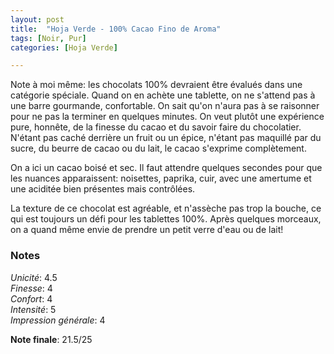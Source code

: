 ```yaml
---
layout: post
title:  "Hoja Verde - 100% Cacao Fino de Aroma"
tags: [Noir, Pur] 
categories: [Hoja Verde]

---
```


Note à moi même: les chocolats 100% devraient être évalués dans une catégorie spéciale.
Quand on en achète une tablette, on ne s'attend pas à une barre gourmande, confortable. On sait qu'on n'aura pas à se raisonner pour ne pas la terminer en quelques minutes.
On veut plutôt une expérience pure, honnête, de la finesse du cacao et du savoir faire du chocolatier. N'étant pas caché derrière un fruit ou un épice, n'étant pas maquillé par du sucre, du beurre de cacao ou du lait, le cacao s'exprime complètement.

On a ici un cacao boisé et sec. Il faut attendre quelques secondes pour que les nuances apparaissent: noisettes, paprika, cuir, avec une amertume et une aciditée bien présentes mais contrôlées.

La texture de ce chocolat est agréable, et n'assèche pas trop la bouche, ce qui est toujours un défi pour les tablettes 100%. Après quelques morceaux, on a quand même envie de prendre un petit verre d'eau ou de lait!



### Notes

_Unicité_: 4.5  
_Finesse_: 4  
_Confort_: 4  
_Intensité_: 5  
_Impression générale_: 4  

**Note finale**: 21.5/25